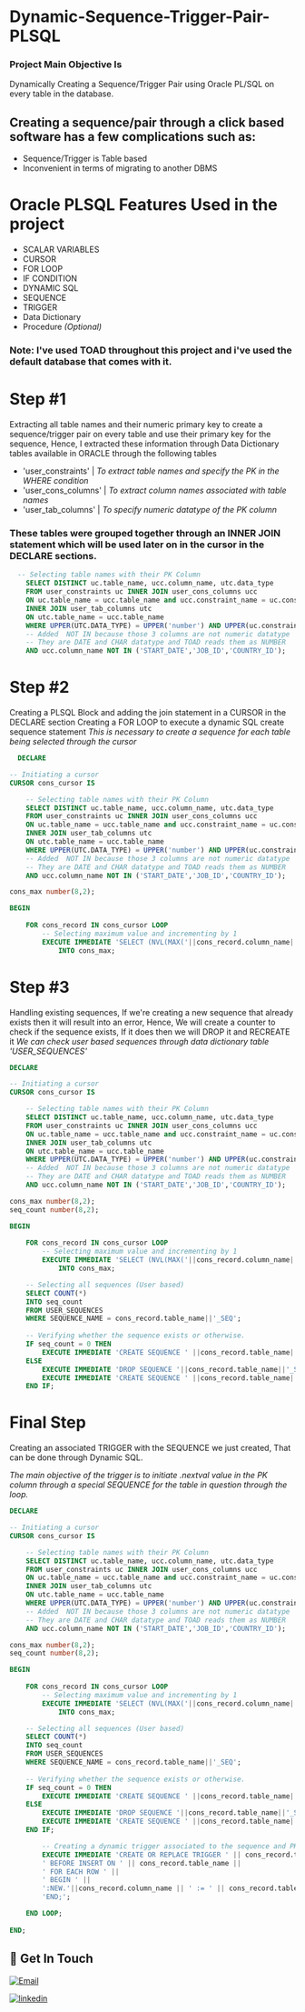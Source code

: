 # Dynamic-Sequence-Trigger-Pair-PLSQL
### Project Main Objective Is
Dynamically Creating a Sequence/Trigger Pair using Oracle PL/SQL on every table in the database.

## Creating a sequence/pair through a click based software has a few complications such as:

- Sequence/Trigger is Table based
- Inconvenient in terms of migrating to another DBMS

# Oracle PLSQL Features Used in the project

- SCALAR VARIABLES
- CURSOR
- FOR LOOP
- IF CONDITION
- DYNAMIC SQL
- SEQUENCE
- TRIGGER
- Data Dictionary
- Procedure *(Optional)*

### Note: I've used TOAD throughout this project and i've used the default database that comes with it.

# Step #1

Extracting all table names and their numeric primary key to create a sequence/trigger pair on every table and use their primary key for the sequence, Hence, I extracted these information through Data Dictionary tables available in ORACLE through the following tables

- 'user_constraints' | *To extract table names and specify the PK in the WHERE condition*
- 'user_cons_columns' | *To extract column names associated with table names*
- 'user_tab_columns' | *To specify numeric datatype of the PK column*

### These tables were grouped together through an INNER JOIN statement which will be used later on in the cursor in the DECLARE sections.

```sql
  -- Selecting table names with their PK Column
    SELECT DISTINCT uc.table_name, ucc.column_name, utc.data_type
    FROM user_constraints uc INNER JOIN user_cons_columns ucc
    ON uc.table_name = ucc.table_name and ucc.constraint_name = uc.constraint_name
    INNER JOIN user_tab_columns utc
    ON utc.table_name = ucc.table_name
    WHERE UPPER(UTC.DATA_TYPE) = UPPER('number') AND UPPER(uc.constraint_type) = UPPER('p') 
    -- Added  NOT IN because those 3 columns are not numeric datatype
    -- They are DATE and CHAR datatype and TOAD reads them as NUMBER
    AND ucc.column_name NOT IN ('START_DATE','JOB_ID','COUNTRY_ID');
```

# Step #2

Creating a PLSQL Block and adding the join statement in a CURSOR in the DECLARE section
Creating a FOR LOOP to execute a dynamic SQL create sequence statement
*This is necessary to create a sequence for each table being selected through the cursor*

```sql
  DECLARE

-- Initiating a cursor
CURSOR cons_cursor IS

    -- Selecting table names with their PK Column
    SELECT DISTINCT uc.table_name, ucc.column_name, utc.data_type
    FROM user_constraints uc INNER JOIN user_cons_columns ucc
    ON uc.table_name = ucc.table_name and ucc.constraint_name = uc.constraint_name
    INNER JOIN user_tab_columns utc
    ON utc.table_name = ucc.table_name
    WHERE UPPER(UTC.DATA_TYPE) = UPPER('number') AND UPPER(uc.constraint_type) = UPPER('p') 
    -- Added  NOT IN because those 3 columns are not numeric datatype
    -- They are DATE and CHAR datatype and TOAD reads them as NUMBER
    AND ucc.column_name NOT IN ('START_DATE','JOB_ID','COUNTRY_ID');

cons_max number(8,2);

BEGIN
        
    FOR cons_record IN cons_cursor LOOP
        -- Selecting maximum value and incrementing by 1
        EXECUTE IMMEDIATE 'SELECT (NVL(MAX('||cons_record.column_name||'),0)+1) FROM ' || cons_record.table_name
            INTO cons_max;
```

# Step #3

Handling existing sequences, If we're creating a new sequence that already exists then it will result into an error, Hence,
We will create a counter to check if the sequence exists, If it does then we will DROP it and RECREATE it
*We can check user based sequences through data dictionary table 'USER_SEQUENCES'*

```sql
DECLARE

-- Initiating a cursor
CURSOR cons_cursor IS

    -- Selecting table names with their PK Column
    SELECT DISTINCT uc.table_name, ucc.column_name, utc.data_type
    FROM user_constraints uc INNER JOIN user_cons_columns ucc
    ON uc.table_name = ucc.table_name and ucc.constraint_name = uc.constraint_name
    INNER JOIN user_tab_columns utc
    ON utc.table_name = ucc.table_name
    WHERE UPPER(UTC.DATA_TYPE) = UPPER('number') AND UPPER(uc.constraint_type) = UPPER('p') 
    -- Added  NOT IN because those 3 columns are not numeric datatype
    -- They are DATE and CHAR datatype and TOAD reads them as NUMBER
    AND ucc.column_name NOT IN ('START_DATE','JOB_ID','COUNTRY_ID');

cons_max number(8,2);
seq_count number(8,2);

BEGIN
        
    FOR cons_record IN cons_cursor LOOP
        -- Selecting maximum value and incrementing by 1
        EXECUTE IMMEDIATE 'SELECT (NVL(MAX('||cons_record.column_name||'),0)+1) FROM ' || cons_record.table_name
            INTO cons_max;

    -- Selecting all sequences (User based)
    SELECT COUNT(*)
    INTO seq_count
    FROM USER_SEQUENCES
    WHERE SEQUENCE_NAME = cons_record.table_name||'_SEQ';
    
    -- Verifying whether the sequence exists or otherwise.
    IF seq_count = 0 THEN
        EXECUTE IMMEDIATE 'CREATE SEQUENCE ' ||cons_record.table_name||'_SEQ START WITH '|| cons_max;
    ELSE 
        EXECUTE IMMEDIATE 'DROP SEQUENCE '||cons_record.table_name||'_SEQ';
        EXECUTE IMMEDIATE 'CREATE SEQUENCE ' ||cons_record.table_name||'_SEQ START WITH '|| cons_max;
    END IF;
```

# Final Step

Creating an associated TRIGGER with the SEQUENCE we just created, That can be done through Dynamic SQL.

*The main objective of the trigger is to initiate .nextval value in the PK column through a special SEQUENCE for the table in question through the loop.*

```sql
DECLARE

-- Initiating a cursor
CURSOR cons_cursor IS

    -- Selecting table names with their PK Column
    SELECT DISTINCT uc.table_name, ucc.column_name, utc.data_type
    FROM user_constraints uc INNER JOIN user_cons_columns ucc
    ON uc.table_name = ucc.table_name and ucc.constraint_name = uc.constraint_name
    INNER JOIN user_tab_columns utc
    ON utc.table_name = ucc.table_name
    WHERE UPPER(UTC.DATA_TYPE) = UPPER('number') AND UPPER(uc.constraint_type) = UPPER('p') 
    -- Added  NOT IN because those 3 columns are not numeric datatype
    -- They are DATE and CHAR datatype and TOAD reads them as NUMBER
    AND ucc.column_name NOT IN ('START_DATE','JOB_ID','COUNTRY_ID');

cons_max number(8,2);
seq_count number(8,2);

BEGIN
        
    FOR cons_record IN cons_cursor LOOP
        -- Selecting maximum value and incrementing by 1
        EXECUTE IMMEDIATE 'SELECT (NVL(MAX('||cons_record.column_name||'),0)+1) FROM ' || cons_record.table_name
            INTO cons_max;

    -- Selecting all sequences (User based)
    SELECT COUNT(*)
    INTO seq_count
    FROM USER_SEQUENCES
    WHERE SEQUENCE_NAME = cons_record.table_name||'_SEQ';
    
    -- Verifying whether the sequence exists or otherwise.
    IF seq_count = 0 THEN
        EXECUTE IMMEDIATE 'CREATE SEQUENCE ' ||cons_record.table_name||'_SEQ START WITH '|| cons_max;
    ELSE 
        EXECUTE IMMEDIATE 'DROP SEQUENCE '||cons_record.table_name||'_SEQ';
        EXECUTE IMMEDIATE 'CREATE SEQUENCE ' ||cons_record.table_name||'_SEQ START WITH '|| cons_max;
    END IF;

        -- Creating a dynamic trigger associated to the sequence and PK of the table
        EXECUTE IMMEDIATE 'CREATE OR REPLACE TRIGGER ' || cons_record.table_name||'_TRG' ||
        ' BEFORE INSERT ON ' || cons_record.table_name ||
        ' FOR EACH ROW ' ||
        ' BEGIN ' ||
        ':NEW.'||cons_record.column_name || ' := ' || cons_record.table_name||'_SEQ.nextval;' ||
        'END;';

    END LOOP;
    
END;
```

## 🔗 Get In Touch
[![Email](https://img.shields.io/badge/Email_Me-000?style=for-the-badge&logo=ko-fi&logoColor=white)](mailto:mustafaa7med@gmail.com)

[![linkedin](https://img.shields.io/badge/linkedin-0A66C2?style=for-the-badge&logo=linkedin&logoColor=white)](https://www.linkedin.com/in/mustafaa7med)
